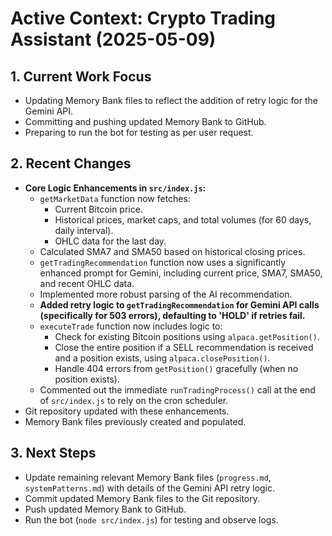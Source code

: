 # Active Context: Crypto Trading Assistant (2025-05-09)

## 1. Current Work Focus

- Updating Memory Bank files to reflect the addition of retry logic for the Gemini API.
- Committing and pushing updated Memory Bank to GitHub.
- Preparing to run the bot for testing as per user request.

## 2. Recent Changes

- **Core Logic Enhancements in `src/index.js`:**
    - `getMarketData` function now fetches:
        - Current Bitcoin price.
        - Historical prices, market caps, and total volumes (for 60 days, daily interval).
        - OHLC data for the last day.
    - Calculated SMA7 and SMA50 based on historical closing prices.
    - `getTradingRecommendation` function now uses a significantly enhanced prompt for Gemini, including current price, SMA7, SMA50, and recent OHLC data.
    - Implemented more robust parsing of the AI recommendation.
    - **Added retry logic to `getTradingRecommendation` for Gemini API calls (specifically for 503 errors), defaulting to 'HOLD' if retries fail.**
    - `executeTrade` function now includes logic to:
        - Check for existing Bitcoin positions using `alpaca.getPosition()`.
        - Close the entire position if a SELL recommendation is received and a position exists, using `alpaca.closePosition()`.
        - Handle 404 errors from `getPosition()` gracefully (when no position exists).
    - Commented out the immediate `runTradingProcess()` call at the end of `src/index.js` to rely on the cron scheduler.
- Git repository updated with these enhancements.
- Memory Bank files previously created and populated.

## 3. Next Steps

- Update remaining relevant Memory Bank files (`progress.md`, `systemPatterns.md`) with details of the Gemini API retry logic.
- Commit updated Memory Bank files to the Git repository.
- Push updated Memory Bank to GitHub.
- Run the bot (`node src/index.js`) for testing and observe logs.
